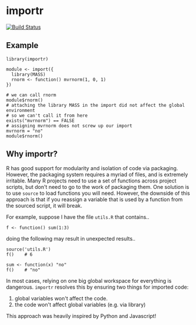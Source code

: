 importr
=======
[![Build Status](https://travis-ci.org/machow/importr.svg?branch=master)](https://travis-ci.org/machow/importr)

Example
-------

```
library(importr)

module <- import({
  library(MASS)
  rnorm <- function() mvrnorm(1, 0, 1)
})

# we can call rnorm
module$rnorm()
# attaching the library MASS in the import did not affect the global environment
# so we can't call it from here
exists("mvrnorm") == FALSE
# assigning mvrnorm does not screw up our import
mvrnorm = "no"
module$rnorm()
```

Why importr?
------------

R has good support for modularity and isolation of code via packaging.
However, the packaging system requires a myriad of files, and is extremely irritable.
Many R projects need to use a set of functions across project scripts, but don't need to go to the work of packaging them.
One solution is to use `source` to load functions you will need.
However, the downside of this approach is that if you reassign a variable that is used by a function from the sourced script, it will break.

For example, suppose I have the file `utils.R` that contains..

```
f <- function() sum(1:3)

```

doing the following may result in unexpected results..

```
source('utils.R')
f()    # 6

sum <- function(x) "no"
f()    # "no"
```

In most cases, relying on one big global workspace for everything is dangerous.
`importr` resolves this by ensuring two things for imported code:

1. global variables won't affect the code.
2. the code won't affect global variables (e.g. via library)

This approach was heavily inspired by Python and Javascript!
